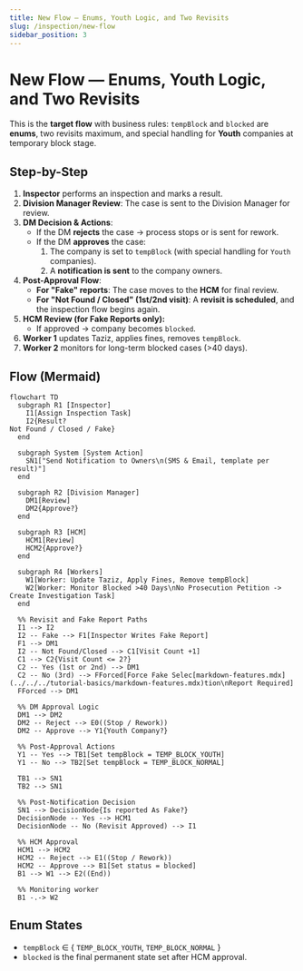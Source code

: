 ```yaml
---
title: New Flow — Enums, Youth Logic, and Two Revisits
slug: /inspection/new-flow
sidebar_position: 3
---
```


# New Flow — Enums, Youth Logic, and Two Revisits

This is the **target flow** with business rules: `tempBlock` and `blocked` are **enums**, two revisits maximum, and special handling for **Youth** companies at temporary block stage.

## Step-by-Step

1.  **Inspector** performs an inspection and marks a result.
2.  **Division Manager Review**: The case is sent to the Division Manager for review.
3.  **DM Decision & Actions**:
    -   If the DM **rejects** the case → process stops or is sent for rework.
    -   If the DM **approves** the case:
        1.  The company is set to `tempBlock` (with special handling for `Youth` companies).
        2.  A **notification is sent** to the company owners.
4.  **Post-Approval Flow**:
    -   **For "Fake" reports**: The case moves to the **HCM** for final review.
    -   **For "Not Found / Closed" (1st/2nd visit)**: A **revisit is scheduled**, and the inspection flow begins again.
5.  **HCM Review (for Fake Reports only):**
    -   If approved → company becomes `blocked`.
6.  **Worker 1** updates Taziz, applies fines, removes `tempBlock`.
7.  **Worker 2** monitors for long-term blocked cases (>40 days).

## Flow (Mermaid)

```mermaid
flowchart TD
  subgraph R1 [Inspector]
    I1[Assign Inspection Task]
    I2{Result?
Not Found / Closed / Fake}
  end

  subgraph System [System Action]
    SN1["Send Notification to Owners\n(SMS & Email, template per result)"]
  end

  subgraph R2 [Division Manager]
    DM1[Review]
    DM2{Approve?}
  end

  subgraph R3 [HCM]
    HCM1[Review]
    HCM2{Approve?}
  end

  subgraph R4 [Workers]
    W1[Worker: Update Taziz, Apply Fines, Remove tempBlock]
    W2[Worker: Monitor Blocked >40 Days\nNo Prosecution Petition -> Create Investigation Task]
  end

  %% Revisit and Fake Report Paths
  I1 --> I2
  I2 -- Fake --> F1[Inspector Writes Fake Report]
  F1 --> DM1
  I2 -- Not Found/Closed --> C1[Visit Count +1]
  C1 --> C2{Visit Count <= 2?}
  C2 -- Yes (1st or 2nd) --> DM1
  C2 -- No (3rd) --> FForced[Force Fake Selec[markdown-features.mdx](../../../tutorial-basics/markdown-features.mdx)tion\nReport Required]
  FForced --> DM1

  %% DM Approval Logic
  DM1 --> DM2
  DM2 -- Reject --> E0((Stop / Rework))
  DM2 -- Approve --> Y1{Youth Company?}

  %% Post-Approval Actions
  Y1 -- Yes --> TB1[Set tempBlock = TEMP_BLOCK_YOUTH]
  Y1 -- No --> TB2[Set tempBlock = TEMP_BLOCK_NORMAL]
  
  TB1 --> SN1
  TB2 --> SN1

  %% Post-Notification Decision
  SN1 --> DecisionNode{Is reported As Fake?}
  DecisionNode -- Yes --> HCM1
  DecisionNode -- No (Revisit Approved) --> I1

  %% HCM Approval
  HCM1 --> HCM2
  HCM2 -- Reject --> E1((Stop / Rework))
  HCM2 -- Approve --> B1[Set status = blocked]
  B1 --> W1 --> E2((End))

  %% Monitoring worker
  B1 -.-> W2
```

## Enum States

- `tempBlock` ∈ { `TEMP_BLOCK_YOUTH`, `TEMP_BLOCK_NORMAL` }
- `blocked` is the final permanent state set after HCM approval.

